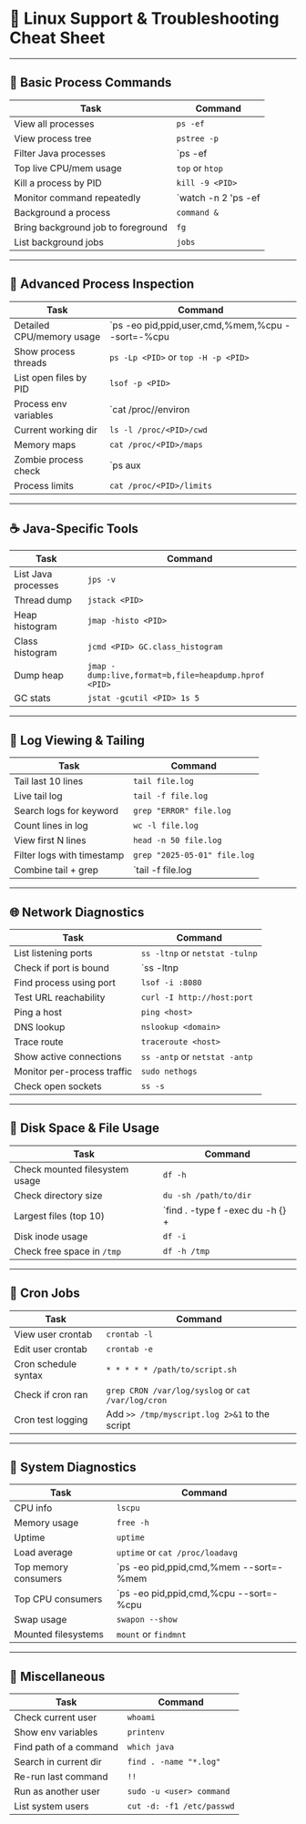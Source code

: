 # 🧠 Linux Support & Troubleshooting Cheat Sheet

---

## 🧩 Basic Process Commands

| Task | Command |
|------|---------|
| View all processes | `ps -ef` |
| View process tree | `pstree -p` |
| Filter Java processes | `ps -ef | grep java` |
| Top live CPU/mem usage | `top` or `htop` |
| Kill a process by PID | `kill -9 <PID>` |
| Monitor command repeatedly | `watch -n 2 'ps -ef | grep java'` |
| Background a process | `command &` |
| Bring background job to foreground | `fg` |
| List background jobs | `jobs` |

---

## 🔬 Advanced Process Inspection

| Task | Command |
|------|---------|
| Detailed CPU/memory usage | `ps -eo pid,ppid,user,cmd,%mem,%cpu --sort=-%cpu | head` |
| Show process threads | `ps -Lp <PID>` or `top -H -p <PID>` |
| List open files by PID | `lsof -p <PID>` |
| Process env variables | `cat /proc/<PID>/environ | tr '\0' '\n'` |
| Current working dir | `ls -l /proc/<PID>/cwd` |
| Memory maps | `cat /proc/<PID>/maps` |
| Zombie process check | `ps aux | awk '$8=="Z"'` |
| Process limits | `cat /proc/<PID>/limits` |

---

## ☕ Java-Specific Tools

| Task | Command |
|------|---------|
| List Java processes | `jps -v` |
| Thread dump | `jstack <PID>` |
| Heap histogram | `jmap -histo <PID>` |
| Class histogram | `jcmd <PID> GC.class_histogram` |
| Dump heap | `jmap -dump:live,format=b,file=heapdump.hprof <PID>` |
| GC stats | `jstat -gcutil <PID> 1s 5` |

---

## 📜 Log Viewing & Tailing

| Task | Command |
|------|---------|
| Tail last 10 lines | `tail file.log` |
| Live tail log | `tail -f file.log` |
| Search logs for keyword | `grep "ERROR" file.log` |
| Count lines in log | `wc -l file.log` |
| View first N lines | `head -n 50 file.log` |
| Filter logs with timestamp | `grep "2025-05-01" file.log` |
| Combine tail + grep | `tail -f file.log | grep "Exception"` |

---

## 🌐 Network Diagnostics

| Task | Command |
|------|---------|
| List listening ports | `ss -ltnp` or `netstat -tulnp` |
| Check if port is bound | `ss -ltnp | grep :8080` |
| Find process using port | `lsof -i :8080` |
| Test URL reachability | `curl -I http://host:port` |
| Ping a host | `ping <host>` |
| DNS lookup | `nslookup <domain>` |
| Trace route | `traceroute <host>` |
| Show active connections | `ss -antp` or `netstat -antp` |
| Monitor per-process traffic | `sudo nethogs` |
| Check open sockets | `ss -s` |

---

## 💾 Disk Space & File Usage

| Task | Command |
|------|---------|
| Check mounted filesystem usage | `df -h` |
| Check directory size | `du -sh /path/to/dir` |
| Largest files (top 10) | `find . -type f -exec du -h {} + | sort -rh | head -n 10` |
| Disk inode usage | `df -i` |
| Check free space in `/tmp` | `df -h /tmp` |

---

## 📅 Cron Jobs

| Task | Command |
|------|---------|
| View user crontab | `crontab -l` |
| Edit user crontab | `crontab -e` |
| Cron schedule syntax | `* * * * * /path/to/script.sh` |
| Check if cron ran | `grep CRON /var/log/syslog` or `cat /var/log/cron` |
| Cron test logging | Add `>> /tmp/myscript.log 2>&1` to the script |

---

## 🧪 System Diagnostics

| Task | Command |
|------|---------|
| CPU info | `lscpu` |
| Memory usage | `free -h` |
| Uptime | `uptime` |
| Load average | `uptime` or `cat /proc/loadavg` |
| Top memory consumers | `ps -eo pid,ppid,cmd,%mem --sort=-%mem | head` |
| Top CPU consumers | `ps -eo pid,ppid,cmd,%cpu --sort=-%cpu | head` |
| Swap usage | `swapon --show` |
| Mounted filesystems | `mount` or `findmnt` |

---

## 🧠 Miscellaneous

| Task | Command |
|------|---------|
| Check current user | `whoami` |
| Show env variables | `printenv` |
| Find path of a command | `which java` |
| Search in current dir | `find . -name "*.log"` |
| Re-run last command | `!!` |
| Run as another user | `sudo -u <user> command` |
| List system users | `cut -d: -f1 /etc/passwd` |

